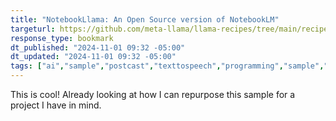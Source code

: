 ```yaml
---
title: "NotebookLlama: An Open Source version of NotebookLM"
targeturl: https://github.com/meta-llama/llama-recipes/tree/main/recipes/quickstart/NotebookLlama 
response_type: bookmark
dt_published: "2024-11-01 09:32 -05:00"
dt_updated: "2024-11-01 09:32 -05:00"
tags: ["ai","sample","postcast","texttospeech","programming","sample","tutorial"]
---
```


This is cool! Already looking at how I can repurpose this sample for a project I have in mind. 
